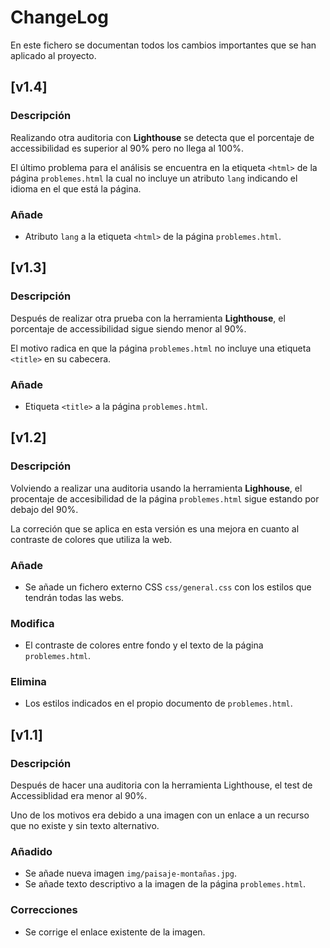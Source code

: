 # ChangeLog
En este fichero se documentan todos los cambios importantes que se han aplicado al proyecto.

## [v1.4]

### Descripción
Realizando otra auditoria con **Lighthouse** se detecta que el porcentaje de accessibilidad es superior al 90% pero no llega al 100%.

El último problema para el análisis se encuentra en la etiqueta `<html>` de la página `problemes.html` la cual no incluye un atributo `lang` indicando el idioma en el que está la página.

### Añade
- Atributo `lang` a la etiqueta `<html>` de la página `problemes.html`.

## [v1.3]

### Descripción
Después de realizar otra prueba con la herramienta **Lighthouse**, el porcentaje de accessibilidad sigue siendo menor al 90%.

El motivo radica en que la página `problemes.html` no incluye una etiqueta `<title>` en su cabecera.

### Añade
- Etiqueta `<title>` a la página `problemes.html`.

## [v1.2]

### Descripción
Volviendo a realizar una auditoria usando la herramienta **Lighhouse**, el procentaje de accesibilidad de la página `problemes.html` sigue estando por debajo del 90%.

La correción que se aplica en esta versión es una mejora en cuanto al contraste de colores que utiliza la web.

### Añade
- Se añade un fichero externo CSS `css/general.css` con los estilos que tendrán todas las webs.

### Modifica
- El contraste de colores entre fondo y el texto de la página `problemes.html`.

### Elimina
- Los estilos indicados en el propio documento de `problemes.html`.

## [v1.1]

### Descripción
Después de hacer una auditoria con la herramienta Lighthouse, el test de Accessiblidad era menor al 90%.

Uno de los motivos era debido a una imagen con un enlace a un recurso que no existe y sin texto alternativo.

### Añadido
- Se añade nueva imagen `img/paisaje-montañas.jpg`.
- Se añade texto descriptivo a la imagen de la página `problemes.html`.

### Correcciones
- Se corrige el enlace existente de la imagen.
